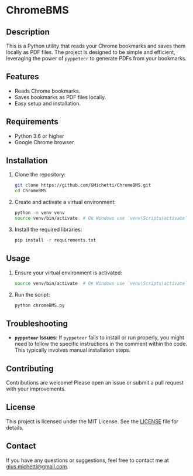 # ChromeBMS

## Description

This is a Python utility that reads your Chrome bookmarks and saves them locally as PDF files. The project is designed to be simple and efficient, leveraging the power of `pyppeteer` to generate PDFs from your bookmarks.

## Features

- Reads Chrome bookmarks.
- Saves bookmarks as PDF files locally.
- Easy setup and installation.

## Requirements

- Python 3.6 or higher
- Google Chrome browser

## Installation

1. Clone the repository:
    ```bash
    git clone https://github.com/GMichetti/ChromeBMS.git
    cd ChromeBMS
    ```

2. Create and activate a virtual environment:
    ```bash
    python -m venv venv
    source venv/bin/activate  # On Windows use `venv\Scripts\activate`
    ```

3. Install the required libraries:
    ```bash
    pip install -r requirements.txt
    ```

## Usage

1. Ensure your virtual environment is activated:
    ```bash
    source venv/bin/activate  # On Windows use `venv\Scripts\activate`
    ```

2. Run the script:
    ```bash
    python chromeBMS.py
    ```

## Troubleshooting

- **`pyppeteer` Issues**: If `pyppeteer` fails to install or run properly, you might need to follow the specific instructions in the comment within the code. This typically involves manual installation steps.

## Contributing

Contributions are welcome! Please open an issue or submit a pull request with your improvements.

## License

This project is licensed under the MIT License. See the [LICENSE](LICENSE) file for details.

## Contact

If you have any questions or suggestions, feel free to contact me at [gius.michetti@gmail.com](mailto:gius.michetti@gmail.com).
